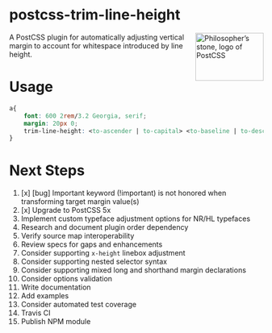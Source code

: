 # postcss-trim-line-height

<img align="right" width="135" height="95"
     title="Philosopher’s stone, logo of PostCSS"
     src="http://postcss.github.io/postcss/logo-leftp.png">

A PostCSS plugin for automatically adjusting vertical margin to account for whitespace introduced by line height.

# Usage
```css
a{
    font: 600 2rem/3.2 Georgia, serif;
    margin: 20px 0;
    trim-line-height: <to-ascender | to-capital> <to-baseline | to-descender>
}
```
# Next Steps
1. [x] [bug] Important keyword (!important) is not honored when transforming target margin value(s)
1. [x] Upgrade to PostCSS 5x
1. Implement custom typeface adjustment options for NR/HL typefaces
1. Research and document plugin order dependency
1. Verify source map interoperability
1. Review specs for gaps and enhancements
1. Consider supporting `x-height` linebox adjustment
1. Consider supporting nested selector syntax
1. Consider supporting mixed long and shorthand margin declarations
1. Consider options validation
1. Write documentation
1. Add examples
1. Consider automated test coverage
1. Travis CI
1. Publish NPM module


